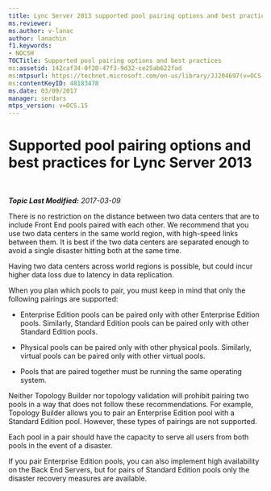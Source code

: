 ```yaml
---
title: Lync Server 2013 supported pool pairing options and best practices
ms.reviewer: 
ms.author: v-lanac
author: lanachin
f1.keywords:
- NOCSH
TOCTitle: Supported pool pairing options and best practices
ms:assetid: 142caf34-0f20-47f3-9d32-ce25ab622fad
ms:mtpsurl: https://technet.microsoft.com/en-us/library/JJ204697(v=OCS.15)
ms:contentKeyID: 48183478
ms.date: 03/09/2017
manager: serdars
mtps_version: v=OCS.15
---
```


<div data-xmlns="http://www.w3.org/1999/xhtml">

<div class="topic" data-xmlns="http://www.w3.org/1999/xhtml" data-msxsl="urn:schemas-microsoft-com:xslt" data-cs="https://msdn.microsoft.com/">

<div data-asp="https://msdn2.microsoft.com/asp">

# Supported pool pairing options and best practices for Lync Server 2013

</div>

<div id="mainSection">

<div id="mainBody">

<span> </span>

_**Topic Last Modified:** 2017-03-09_

There is no restriction on the distance between two data centers that are to include Front End pools paired with each other. We recommend that you use two data centers in the same world region, with high-speed links between them. It is best if the two data centers are separated enough to avoid a single disaster hitting both at the same time.

Having two data centers across world regions is possible, but could incur higher data loss due to latency in data replication.

When you plan which pools to pair, you must keep in mind that only the following pairings are supported:

  - Enterprise Edition pools can be paired only with other Enterprise Edition pools. Similarly, Standard Edition pools can be paired only with other Standard Edition pools.

  - Physical pools can be paired only with other physical pools. Similarly, virtual pools can be paired only with other virtual pools.

  - Pools that are paired together must be running the same operating system.

Neither Topology Builder nor topology validation will prohibit pairing two pools in a way that does not follow these recommendations. For example, Topology Builder allows you to pair an Enterprise Edition pool with a Standard Edition pool. However, these types of pairings are not supported.

Each pool in a pair should have the capacity to serve all users from both pools in the event of a disaster.

If you pair Enterprise Edition pools, you can also implement high availability on the Back End Servers, but for pairs of Standard Edition pools only the disaster recovery measures are available.

</div>

<span> </span>

</div>

</div>

</div>

